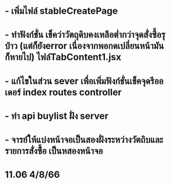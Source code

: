 # - เพิ่มไฟล์ stableCreatePage
# - ทำฟังก์ชั่น เช็คว่าวัตถุดิบคงเหลือต่ำกว่าจุดสั่งซื้อรุป่าว (แต่ก็ยังerror เนื่องจากพอกดเปลี่ยนหน้ามันก็หายไป) ไฟล์TabContent1.jsx
# - แก้ไขในส่วน sever เพื่อเพิ่มฟังก์ชั่นเช็คจุดรีออเดอร์ index routes controller
# - ทำ api buylist ฝั่ง server
# - จารย์ให้แบ่งหน้าจอเป็นสองฝั่งระหว่างวัตถิบและรายการสั่งซื้้อ เป็นหสองหน้าจอ

# 11.06 4/8/66